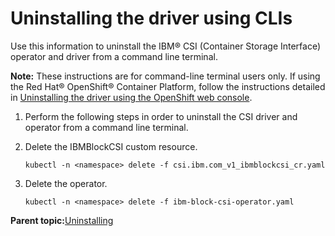 # Uninstalling the driver using CLIs

Use this information to uninstall the IBM® CSI \(Container Storage Interface\) operator and driver from a command line terminal.

**Note:** These instructions are for command-line terminal users only. If using the Red Hat® OpenShift® Container Platform, follow the instructions detailed in [Uninstalling the driver using the OpenShift web console](csi_ug_uninstall_openshift.md).

1.  Perform the following steps in order to uninstall the CSI driver and operator from a command line terminal.
2.  Delete the IBMBlockCSI custom resource.

    ```
    kubectl -n <namespace> delete -f csi.ibm.com_v1_ibmblockcsi_cr.yaml
    ```

3.  Delete the operator.

    ```
    kubectl -n <namespace> delete -f ibm-block-csi-operator.yaml
    ```


**Parent topic:**[Uninstalling](csi_ug_uninstall.md)


